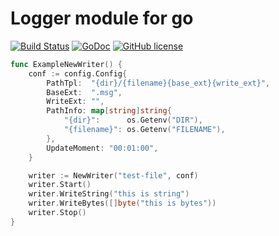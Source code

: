 # Logger module for go

[![Build Status](https://travis-ci.org/gonejack/gwriter.svg?branch=master)](https://travis-ci.org/gonejack/gwriter)
[![GoDoc](https://godoc.org/github.com/gonejack/gwriter?status.svg)](https://godoc.org/github.com/gonejack/gwriter)
[![GitHub license](https://img.shields.io/github/license/gonejack/gwriter.svg?color=blue)](LICENSE.md)

```go
func ExampleNewWriter() {
	conf := config.Config{
		PathTpl:  "{dir}/{filename}{base_ext}{write_ext}",
		BaseExt:  ".msg",
		WriteExt: "",
		PathInfo: map[string]string{
			"{dir}":      os.Getenv("DIR"),
			"{filename}": os.Getenv("FILENAME"),
		},
		UpdateMoment: "00:01:00",
	}

	writer := NewWriter("test-file", conf)
	writer.Start()
	writer.WriteString("this is string")
	writer.WriteBytes([]byte("this is bytes"))
	writer.Stop()
}
```